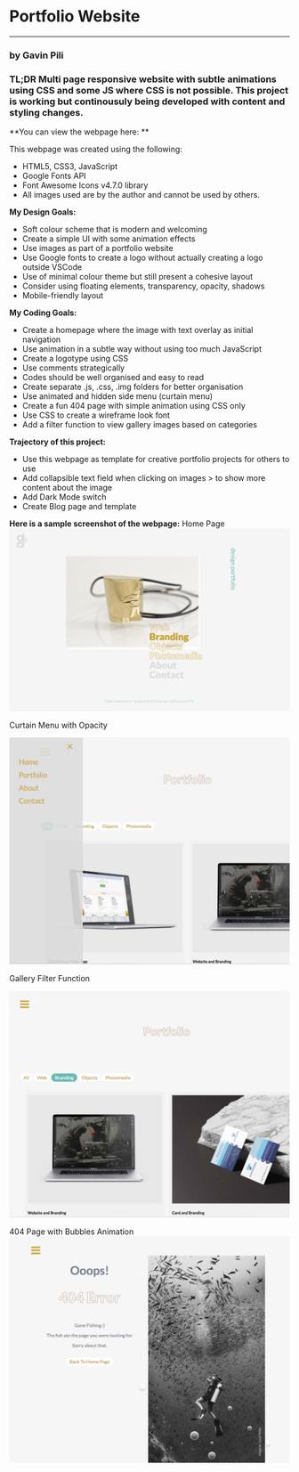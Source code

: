 # Portfolio Website

***

### by Gavin Pili

### **TL;DR**  Multi page responsive website with subtle animations using CSS and some JS where CSS is not possible. This project is working but continousuly being developed with content and styling changes.

**You can view the webpage here: **

This webpage was created using the following:

* HTML5, CSS3, JavaScript
* Google Fonts API
* Font Awesome Icons v4.7.0 library
* All images used are by the author and cannot be used by others.

**My Design Goals:**
* Soft colour scheme that is modern and welcoming
* Create a simple UI with some animation effects
* Use images as part of a portfolio website
* Use Google fonts to create a logo without actually creating a logo outside VSCode
* Use of minimal colour theme but still present a cohesive layout
* Consider using floating elements, transparency, opacity, shadows
* Mobile-friendly layout

**My Coding Goals:**
* Create a homepage where the image with text overlay as initial navigation
* Use animation in a subtle way without using too much JavaScript
* Create a logotype using CSS
* Use comments strategically
* Codes should be well organised and easy to read
* Create separate .js, .css, .img folders for better organisation
* Use animated and hidden side menu (curtain menu)
* Create a fun 404 page with simple animation using CSS only
* Use CSS to create a wireframe look font
* Add a filter function to view gallery images based on categories

**Trajectory of this project:**
* Use this webpage as template for creative portfolio projects for others to use
* Add collapsible text field when clicking on images > to show more content about the image
* Add Dark Mode switch
* Create Blog page and template

**Here is a sample screenshot of the webpage:**
Home Page
![Home Page](/img/home-ss.png)


Curtain Menu with Opacity

![Curtain Menu with Opacity](/img/curtain-menu.jpg)


Gallery Filter Function

![Gallery Filter Function](/img/gallery-filtering.jpg)


404 Page with Bubbles Animation
![404 Page with Bubbles Animation](/img/bubbles-ss.jpg)

